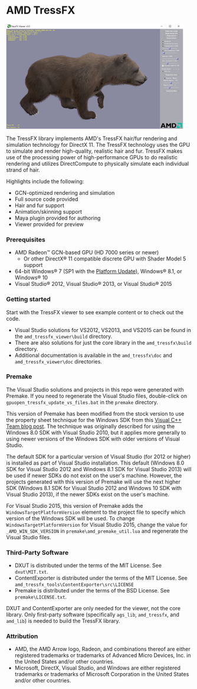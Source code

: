 # AMD TressFX

<img src="amd_tressfx_viewer/media/Thumbnail.png" width="480" height="285" />

The TressFX library implements AMD's TressFX hair/fur rendering and simulation technology for DirectX 11. The TressFX technology uses the GPU to simulate and render high-quality, realistic hair and fur. TressFX makes use of the processing power of high-performance GPUs to do realistic rendering and utilizes DirectCompute to physically simulate each individual strand of hair.

Highlights include the following:
* GCN-optimized rendering and simulation
* Full source code provided
* Hair and fur support
* Animation/skinning support
* Maya plugin provided for authoring
* Viewer provided for preview

### Prerequisites
* AMD Radeon&trade; GCN-based GPU (HD 7000 series or newer)
  * Or other DirectX&reg; 11 compatible discrete GPU with Shader Model 5 support 
* 64-bit Windows&reg; 7 (SP1 with the [Platform Update](https://msdn.microsoft.com/en-us/library/windows/desktop/jj863687.aspx)), Windows&reg; 8.1, or Windows&reg; 10
* Visual Studio&reg; 2012, Visual Studio&reg; 2013, or Visual Studio&reg; 2015

### Getting started
Start with the TressFX viewer to see example content or to check out the code.

* Visual Studio solutions for VS2012, VS2013, and VS2015 can be found in the `amd_tressfx_viewer\build` directory.
* There are also solutions for just the core library in the `amd_tressfx\build` directory.
* Additional documentation is available in the `amd_tressfx\doc` and `amd_tressfx_viewer\doc` directories.

### Premake
The Visual Studio solutions and projects in this repo were generated with Premake. If you need to regenerate the Visual Studio files, double-click on `gpuopen_tressfx_update_vs_files.bat` in the `premake` directory.

This version of Premake has been modified from the stock version to use the property sheet technique for the Windows SDK from this [Visual C++ Team blog post](http://blogs.msdn.com/b/vcblog/archive/2012/11/23/using-the-windows-8-sdk-with-visual-studio-2010-configuring-multiple-projects.aspx). The technique was originally described for using the Windows 8.0 SDK with Visual Studio 2010, but it applies more generally to using newer versions of the Windows SDK with older versions of Visual Studio.

The default SDK for a particular version of Visual Studio (for 2012 or higher) is installed as part of Visual Studio installation. This default (Windows 8.0 SDK for Visual Studio 2012 and Windows 8.1 SDK for Visual Studio 2013) will be used if newer SDKs do not exist on the user's machine. However, the projects generated with this version of Premake will use the next higher SDK (Windows 8.1 SDK for Visual Studio 2012 and Windows 10 SDK with Visual Studio 2013), if the newer SDKs exist on the user's machine.

For Visual Studio 2015, this version of Premake adds the `WindowsTargetPlatformVersion` element to the project file to specify which version of the Windows SDK will be used. To change `WindowsTargetPlatformVersion` for Visual Studio 2015, change the value for `_AMD_WIN_SDK_VERSION` in `premake\amd_premake_util.lua` and regenerate the Visual Studio files.

### Third-Party Software
* DXUT is distributed under the terms of the MIT License. See `dxut\MIT.txt`.
* ContentExporter is distributed under the terms of the MIT License. See `amd_tressfx_tools\ContentExporter\src\LICENSE`
* Premake is distributed under the terms of the BSD License. See `premake\LICENSE.txt`.

DXUT and ContentExporter are only needed for the viewer, not the core library. Only first-party software (specifically `ags_lib`, `amd_tressfx`, and `amd_lib`) is needed to build the TressFX library.

### Attribution
* AMD, the AMD Arrow logo, Radeon, and combinations thereof are either registered trademarks or trademarks of Advanced Micro Devices, Inc. in the United States and/or other countries.
* Microsoft, DirectX, Visual Studio, and Windows are either registered trademarks or trademarks of Microsoft Corporation in the United States and/or other countries.
